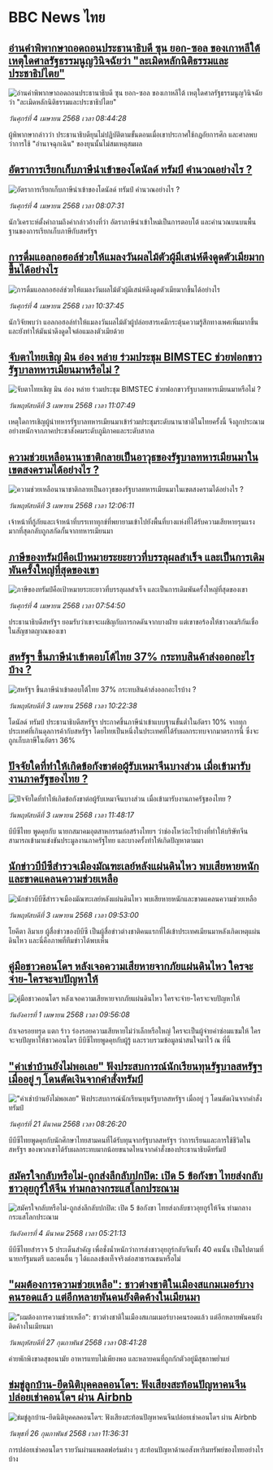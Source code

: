 # BBC News ไทย## [อ่านคำพิพากษาถอดถอนประธานาธิบดี ซุน ยอก-ซอล ของเกาหลีใต้ เหตุใดศาลรัฐธรรมนูญวินิจฉัยว่า "ละเมิดหลักนิติธรรมและประชาธิปไตย"](https://www.bbc.com/thai/articles/cgjl65x3vwwo?at_campaign=githubrss)![อ่านคำพิพากษาถอดถอนประธานาธิบดี ซุน ยอก-ซอล ของเกาหลีใต้ เหตุใดศาลรัฐธรรมนูญวินิจฉัยว่า "ละเมิดหลักนิติธรรมและประชาธิปไตย"](https://ichef.bbci.co.uk/ace/standard/240/cpsprodpb/f9a3/live/6e84a970-1127-11f0-8950-c1ec4174f99f.jpg)_วันศุกร์ที่ 4 เมษายน 2568 เวลา 08:44:28_ผู้พิพากษากล่าวว่า ประธานาธิบดียุนไม่ปฏิบัติตามขั้นตอนเมื่อเขาประกาศใช้กฎอัยการศึก และศาลพบว่าการใช้ "อำนาจฉุกเฉิน" ของยุนนั้นไม่สมเหตุสมผล## [อัตราการเรียกเก็บภาษีนำเข้าของโดนัลด์ ทรัมป์ คำนวณอย่างไร ?](https://www.bbc.com/thai/articles/cx28vk9j1leo?at_campaign=githubrss)![อัตราการเรียกเก็บภาษีนำเข้าของโดนัลด์ ทรัมป์ คำนวณอย่างไร ?](https://ichef.bbci.co.uk/ace/standard/240/cpsprodpb/f207/live/cd01d9e0-1128-11f0-ac9f-c37d6fd89579.jpg)_วันศุกร์ที่ 4 เมษายน 2568 เวลา 08:07:31_นักวิเคราะห์ตั้งคำถามถึงคำกล่าวอ้างที่ว่า อัตราภาษีนำเข้าใหม่เป็นการตอบโต้ และคำนวณบนบนพื้นฐานของการเรียกเก็บภาษีกับสหรัฐฯ## [การดื่มแอลกอฮอล์ช่วยให้แมลงวันผลไม้ตัวผู้มีเสน่ห์ดึงดูดตัวเมียมากขึ้นได้อย่างไร](https://www.bbc.com/thai/articles/czrv7ejx4zko?at_campaign=githubrss)![การดื่มแอลกอฮอล์ช่วยให้แมลงวันผลไม้ตัวผู้มีเสน่ห์ดึงดูดตัวเมียมากขึ้นได้อย่างไร](https://ichef.bbci.co.uk/ace/standard/240/cpsprodpb/0577/live/62d2f770-0fac-11f0-9f4f-1b858dcfe51a.jpg)_วันศุกร์ที่ 4 เมษายน 2568 เวลา 10:37:45_นักวิจัยพบว่า แอลกอฮอล์ทำให้แมลงวันผลไม้ตัวผู้ปล่อยสารเคมีกระตุ้นความรู้สึกทางเพศเพิ่มมากขึ้น และยังทำให้มันน่าดึงดูดใจต่อแมลงตัวเมียด้วย## [จับตาไทยเชิญ มิน อ่อง หล่าย ร่วมประชุม BIMSTEC ช่วยฟอกขาวรัฐบาลทหารเมียนมาหรือไม่ ?](https://www.bbc.com/thai/articles/cgrg0ppl15po?at_campaign=githubrss)![จับตาไทยเชิญ มิน อ่อง หล่าย ร่วมประชุม BIMSTEC ช่วยฟอกขาวรัฐบาลทหารเมียนมาหรือไม่ ?](https://ichef.bbci.co.uk/ace/standard/240/cpsprodpb/3b57/live/3735b090-1140-11f0-ba12-8d27eb561761.jpg)_วันพฤหัสบดีที่ 3 เมษายน 2568 เวลา 11:07:49_เหตุใดการเชิญผู้นำทหารรัฐบาลทหารเมียนมาเข้าร่วมประชุมระดับนานาชาติในไทยครั้งนี้ จึงถูกประณามอย่างหนักจากภาคประชาสังคมระดับภูมิภาคและระดับสากล## [ความช่วยเหลือนานาชาติกลายเป็นอาวุธของรัฐบาลทหารเมียนมาในเขตสงครามได้อย่างไร ?](https://www.bbc.com/thai/articles/cgjl7wd60y3o?at_campaign=githubrss)![ความช่วยเหลือนานาชาติกลายเป็นอาวุธของรัฐบาลทหารเมียนมาในเขตสงครามได้อย่างไร ?](https://ichef.bbci.co.uk/ace/standard/240/cpsprodpb/0648/live/4e9dcee0-0fa9-11f0-9f4f-1b858dcfe51a.jpg)_วันพฤหัสบดีที่ 3 เมษายน 2568 เวลา 12:06:11_เจ้าหน้าที่กู้ภัยและเจ้าหน้าที่บรรเทาทุกข์ที่พยายามเข้าไปยังพื้นที่บางแห่งที่ได้รับความเสียหายรุนแรงมากที่สุดกลับถูกสกัดกั้นจากทหารเมียนมา## [ภาษีของทรัมป์คือเป้าหมายระยะยาวที่บรรลุผลสำเร็จ และเป็นการเดิมพันครั้งใหญ่ที่สุดของเขา](https://www.bbc.com/thai/articles/c2kvxx587qlo?at_campaign=githubrss)![ภาษีของทรัมป์คือเป้าหมายระยะยาวที่บรรลุผลสำเร็จ และเป็นการเดิมพันครั้งใหญ่ที่สุดของเขา](https://ichef.bbci.co.uk/ace/standard/240/cpsprodpb/8509/live/7c92f290-1101-11f0-ba12-8d27eb561761.jpg)_วันศุกร์ที่ 4 เมษายน 2568 เวลา 07:54:50_ประธานาธิบดีสหรัฐฯ ยอมรับว่าเขาจะเผชิญกับการกดดันจากบางฝ่าย แต่เขาขอร้องให้ชาวอเมริกันเชื่อในสัญชาตญาณของเขา## [สหรัฐฯ ขึ้นภาษีนำเข้าตอบโต้ไทย 37% กระทบสินค้าส่งออกอะไรบ้าง ?](https://www.bbc.com/thai/articles/crkx4p47glpo?at_campaign=githubrss)![สหรัฐฯ ขึ้นภาษีนำเข้าตอบโต้ไทย 37% กระทบสินค้าส่งออกอะไรบ้าง ?](https://ichef.bbci.co.uk/ace/standard/240/cpsprodpb/f8d1/live/f0a12060-1068-11f0-ac9f-c37d6fd89579.jpg)_วันพฤหัสบดีที่ 3 เมษายน 2568 เวลา 10:22:38_โดนัลด์ ทรัมป์ ประธานาธิบดีสหรัฐฯ ประกาศขึ้นภาษีนำเข้าแบบฐานขั้นต่ำในอัตรา 10% จากทุกประเทศที่เกินดุลการค้ากับสหรัฐฯ  โดยไทยเป็นหนึ่งในประเทศที่ได้รับผลกระทบจากมาตรการนี้ ซึ่งจะถูกเก็บภาษีในอัตรา 36%## [ปัจจัยใดที่ทำให้เกิดข้อกังขาต่อผู้รับเหมาจีนบางส่วน เมื่อเข้ามารับงานภาครัฐของไทย ?](https://www.bbc.com/thai/articles/cz95x2z1xq7o?at_campaign=githubrss)![ปัจจัยใดที่ทำให้เกิดข้อกังขาต่อผู้รับเหมาจีนบางส่วน เมื่อเข้ามารับงานภาครัฐของไทย ?](https://ichef.bbci.co.uk/ace/standard/240/cpsprodpb/3489/live/e59c92a0-107f-11f0-8c6c-d990c1c0e96b.jpg)_วันพฤหัสบดีที่ 3 เมษายน 2568 เวลา 11:48:17_บีบีซีไทย พูดคุยกับ นายกสมาคมอุตสาหกรรมก่อสร้างไทยฯ ว่าช่องโหว่อะไรบ้างที่ทำให้บริษัทจีนสามารถเข้ามาแข่งขันประมูลงานภาครัฐไทย และบางครั้งทำให้เกิดปัญหาตามมา## [นักข่าวบีบีซีสำรวจเมืองมัณฑะเลย์หลังแผ่นดินไหว พบเสียหายหนักและขาดแคลนความช่วยเหลือ](https://www.bbc.com/thai/articles/clyq2znde0ro?at_campaign=githubrss)![นักข่าวบีบีซีสำรวจเมืองมัณฑะเลย์หลังแผ่นดินไหว พบเสียหายหนักและขาดแคลนความช่วยเหลือ](https://ichef.bbci.co.uk/ace/standard/240/cpsprodpb/c3a9/live/c313c580-0fdc-11f0-ac9f-c37d6fd89579.png)_วันพฤหัสบดีที่ 3 เมษายน 2568 เวลา 09:53:00_โยคีตา ลิมาเย ผู้สื่อข่าวของบีบีซี เป็นผู้สื่อข่าวต่างชาติคนแรกที่ได้เข้าประเทศเมียนมาหลังเกิดเหตุแผ่นดินไหว และนี่คือภาพที่ทีมข่าวได้พบเห็น## [คู่มือชาวคอนโดฯ หลังเจอความเสียหายจากภัยแผ่นดินไหว ใครจะจ่าย-ใครจะจบปัญหาให้](https://www.bbc.com/thai/articles/c807rxp8lxpo?at_campaign=githubrss)![คู่มือชาวคอนโดฯ หลังเจอความเสียหายจากภัยแผ่นดินไหว ใครจะจ่าย-ใครจะจบปัญหาให้](https://ichef.bbci.co.uk/ace/standard/240/cpsprodpb/3cdd/live/100dc880-0edf-11f0-b234-07dc7691c360.jpg)_วันอังคารที่ 1 เมษายน 2568 เวลา 09:56:08_ถ้าเจอรอยทรุด แตก ร้าว ร่องรอยความเสียหายไม่ว่าเล็กหรือใหญ่ ใครจะเป็นผู้จ่ายค่าซ่อมแซมให้ ใครจะจบปัญหาให้ชาวคอนโดฯ บีบีซีไทยพูดคุยกับผู้รู้ และรวบรวมข้อมูลน่าสนใจมาไว้ ณ ที่นี้## ["ค่าเช่าบ้านยังไม่พอเลย" ฟังประสบการณ์นักเรียนทุนรัฐบาลสหรัฐฯ เมื่ออยู่ ๆ โดนตัดเงินจากคำสั่งทรัมป์](https://www.bbc.com/thai/articles/cewkjr8yny8o?at_campaign=githubrss)!["ค่าเช่าบ้านยังไม่พอเลย" ฟังประสบการณ์นักเรียนทุนรัฐบาลสหรัฐฯ เมื่ออยู่ ๆ โดนตัดเงินจากคำสั่งทรัมป์](https://ichef.bbci.co.uk/ace/standard/240/cpsprodpb/8497/live/99a530e0-066c-11f0-88b7-5556e7b55c5e.jpg)_วันศุกร์ที่ 21 มีนาคม 2568 เวลา 08:26:20_บีบีซีไทยพูดคุยกับนักศึกษาไทยสามคนที่ได้รับทุนจากรัฐบาลสหรัฐฯ ว่าการเรียนและการใช้ชีวิตในสหรัฐฯ ของพวกเขาได้รับผลกระทบมากน้อยขนาดไหนจากคำสั่งของประธานาธิบดีทรัมป์## [สมัครใจกลับหรือไม่-ถูกส่งลึกลับปกปิด: เปิด 5 ข้อกังขา ไทยส่งกลับชาวอุยกูร์ให้จีน ท่ามกลางกระแสโลกประณาม](https://www.bbc.com/thai/articles/cj677j4r6jno?at_campaign=githubrss)![สมัครใจกลับหรือไม่-ถูกส่งลึกลับปกปิด: เปิด 5 ข้อกังขา ไทยส่งกลับชาวอุยกูร์ให้จีน ท่ามกลางกระแสโลกประณาม](https://ichef.bbci.co.uk/ace/standard/240/cpsprodpb/b503/live/bfb85050-f5c3-11ef-97ab-abb74cabf06c.jpg)_วันอังคารที่ 4 มีนาคม 2568 เวลา 05:21:13_บีบีซีไทยสำรวจ 5 ประเด็นสำคัญ เพื่อชั่งน้ำหนักว่าการส่งชาวอุยกูร์กลับจีนทั้ง 40 คนนั้น เป็นไปตามที่นายกรัฐมนตรี และคนอื่น ๆ ได้แถลงข้อเท็จจริงต่อสาธารณชนหรือไม่## ["ผมต้องการความช่วยเหลือ": ชาวต่างชาติในเมืองสแกมเมอร์บางคนรอดแล้ว แต่อีกหลายพันคนยังติดค้างในเมียนมา](https://www.bbc.com/thai/articles/cdx229ek55qo?at_campaign=githubrss)!["ผมต้องการความช่วยเหลือ": ชาวต่างชาติในเมืองสแกมเมอร์บางคนรอดแล้ว แต่อีกหลายพันคนยังติดค้างในเมียนมา](https://ichef.bbci.co.uk/ace/standard/240/cpsprodpb/cac7/live/60c82030-f4b9-11ef-9e61-71ee71f26eb1.jpg)_วันพฤหัสบดีที่ 27 กุมภาพันธ์ 2568 เวลา 08:41:28_ค่ายพักพิงขาดสุขอนามัย อาหารแทบไม่เพียงพอ และหลายคนที่ถูกกักตัวอยู่มีสุขภาพย่ำแย่## [ข่มขู่ลูกบ้าน-ยึดนิติบุคคลคอนโดฯ: ฟังเสียงสะท้อนปัญหาคนจีนปล่อยเช่าคอนโดฯ ผ่าน Airbnb](https://www.bbc.com/thai/articles/c5y920wzjvxo?at_campaign=githubrss)![ข่มขู่ลูกบ้าน-ยึดนิติบุคคลคอนโดฯ: ฟังเสียงสะท้อนปัญหาคนจีนปล่อยเช่าคอนโดฯ ผ่าน Airbnb](https://ichef.bbci.co.uk/ace/standard/240/cpsprodpb/a700/live/73f34de0-f42f-11ef-896e-d7e7fb1719a4.jpg)_วันพุธที่ 26 กุมภาพันธ์ 2568 เวลา 11:36:31_การปล่อยเช่าคอนโดฯ รายวันผ่านแพลตฟอร์มต่าง ๆ สะท้อนปัญหาด้านอสังหาริมทรัพย์ของไทยอย่างไรบ้าง